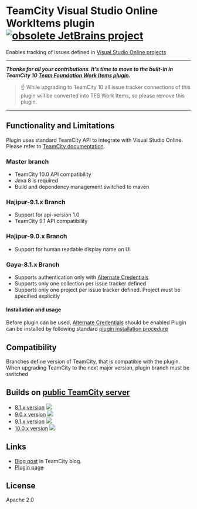# TeamCity Visual Studio Online WorkItems plugin [![obsolete JetBrains project](http://jb.gg/badges/obsolete.svg)](https://confluence.jetbrains.com/display/ALL/JetBrains+on+GitHub)
Enables tracking of issues defined in [Visual Studio Online projects](http://msdn.microsoft.com/en-us/library/hh409275.aspx)

----

**_Thanks for all your contributions. It's time to move to the built-in in TeamCity 10 [Team Foundation Work Items plugin](https://confluence.jetbrains.com/display/TCDL/Team+Foundation+Work+Items)._**

> :point_up: While upgrading to TeamCity 10 all issue tracker connections of this plugin will be converted into TFS Work Items, so please remove this plugin.

----

## Functionality and Limitations

Plugin uses standard TeamCity API to integrate with Visual Studio Online. Please refer to [TeamCity documentation](https://confluence.jetbrains.com/display/TCDL/Integrating+TeamCity+with+Issue+Tracker).

### Master branch
- TeamCity 10.0 API compatibility
- Java 8 is required
- Build and dependency management switched to maven

### Hajipur-9.1.x Branch
- Support for api-version 1.0
- TeamCity 9.1 API compatibility

### Hajipur-9.0.x Branch

- Support for human readable display name on UI

### Gaya-8.1.x Branch

- Supports authentication only with [Alternate Credentials](http://www.visualstudio.com/en-us/integrate/get-started/get-started-auth-introduction-vsi)
- Supports only one collection per issue tracker defined
- Supports only one project per issue tracker defined. Project must be specified explicitly


#### Installation and usage

Before plugin can be used, [Alternate Credentials](http://www.visualstudio.com/en-us/integrate/get-started/get-started-auth-introduction-vsi) should be enabled
Plugin can be installed by following standard [plugin installation procedure](https://confluence.jetbrains.com/display/TCD9/Installing+Additional+Plugins)

## Compatibility

Branches define version of TeamCity, that is compatible with the plugin. When upgrading TeamCity to the next
major version, plugin branch must be switched


## Builds on [public TeamCity server](https://teamcity.jetbrains.com/project.html?projectId=TeamCityPluginsByJetBrains_VisualStudioOnlineIssueTrackin&tab=projectOverview)

- [8.1.x version](https://teamcity.jetbrains.com/viewLog.html?buildTypeId=TeamCityPluginsByJetBrains_VSO_Workitems81x&buildId=lastPinned) [![](https://teamcity.jetbrains.com/app/rest/builds/buildType:TeamCityPluginsByJetBrains_VSO_Workitems81x,pinned:true/statusIcon.svg)](https://teamcity.jetbrains.com/app/rest/builds/buildType:TeamCityPluginsByJetBrains_VSO_Workitems81x,pinned:true/statusIcon.svg)
- [9.0.x version](https://teamcity.jetbrains.com/viewLog.html?buildTypeId=TeamCityPluginsByJetBrains_VisualStudioOnlineIssueTrackin_TeamCityVsOnlineWorkIt&buildId=lastPinned) [![](https://teamcity.jetbrains.com/app/rest/builds/buildType:TeamCityPluginsByJetBrains_VisualStudioOnlineIssueTrackin_TeamCityVsOnlineWorkIt,pinned:true/statusIcon.svg)](https://teamcity.jetbrains.com/app/rest/builds/buildType:TeamCityPluginsByJetBrains_VisualStudioOnlineIssueTrackin_TeamCityVsOnlineWorkIt,pinned:true/statusIcon.svg)
- [9.1.x version](https://teamcity.jetbrains.com/viewLog.html?buildTypeId=TeamCityPluginsByJetBrains_VisualStudioOnlineIssueTrackin_TeamCityVsOnlineWork_2&buildId=lastPinned) [![](https://teamcity.jetbrains.com/app/rest/builds/buildType:TeamCityPluginsByJetBrains_VisualStudioOnlineIssueTrackin_TeamCityVsOnlineWork_2,pinned:true/statusIcon.svg)](https://teamcity.jetbrains.com/app/rest/builds/buildType:TeamCityPluginsByJetBrains_VisualStudioOnlineIssueTrackin_TeamCityVsOnlineWork_2,pinned:true/statusIcon.svg)
- [10.0.x version](https://teamcity.jetbrains.com/viewLog.html?buildTypeId=TeamCityPluginsByJetBrains_VisualStudioOnlineIssueTrackin_TeamCityVsOnlineWork_3&buildId=lastPinned) [![](https://teamcity.jetbrains.com/app/rest/builds/buildType:TeamCityPluginsByJetBrains_VisualStudioOnlineIssueTrackin_TeamCityVsOnlineWork_2,pinned:true/statusIcon.svg)](https://teamcity.jetbrains.com/app/rest/builds/buildType:TeamCityPluginsByJetBrains_VisualStudioOnlineIssueTrackin_TeamCityVsOnlineWork_3,pinned:true/statusIcon.svg)

## Links

- [Blog post](http://blog.jetbrains.com/teamcity/2014/11/integrating-teamcity-and-visual-studio-online-work-items/) in TeamCity blog.
- [Plugin page](https://confluence.jetbrains.com/display/TW/Visual+Studio+Online+Work+Items)

## License
Apache 2.0



